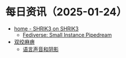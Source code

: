 ﻿# 每日资讯（2025-01-24）

- [home - SHRIK3 on SHRIK3](https://shrik3.com/index.xml)
  - [Fediverse: Small Instance Pipedream](https://shrik3.com/post/www/small_fedi_pipedream/)
- [双绞麻痹](https://numb.tech/atom.xml)
  - [语言声音和阴影](https://numb.tech/2025/01/24/language-sound-shadow/)
